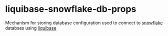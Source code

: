 # liquibase-snowflake-db-props

Mechanism for storing database configuration used to connect to [snowflake](https://www.snowflake.com/) databses using [liquibase](https://www.liquibase.org/index.html)
